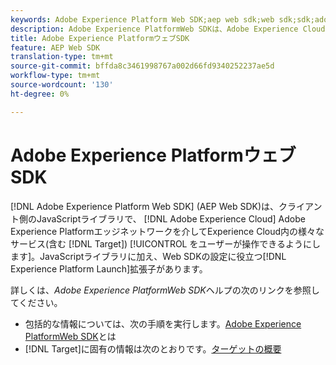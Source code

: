 ```yaml
---
keywords: Adobe Experience Platform Web SDK;aep web sdk;web sdk;sdk;adobe experience cloud;platform edge network;adobe experience platform edge network;edge network;aep edge network
description: Adobe Experience PlatformWeb SDKは、Adobe Experience Cloudのお客様がAdobe Experience Platformエッジネットワークを介してExperience Cloudの様々なサービスとやり取りできるようにする、クライアント側のJavaScriptライブラリです。
title: Adobe Experience PlatformウェブSDK
feature: AEP Web SDK
translation-type: tm+mt
source-git-commit: bffda8c3461998767a002d66fd9340252237ae5d
workflow-type: tm+mt
source-wordcount: '130'
ht-degree: 0%

---
```



# Adobe Experience PlatformウェブSDK

[!DNL Adobe Experience Platform Web SDK] (AEP Web SDK)は、クライアント側のJavaScriptライブラリで、 [!DNL Adobe Experience Cloud] Adobe Experience Platformエッジネットワークを介してExperience Cloud内の様々なサービス(含む [!DNL Target]) [!UICONTROL をユーザーが操作できるようにします]。JavaScriptライブラリに加え、Web SDKの設定に役立つ[!DNL Experience Platform Launch]拡張子があります。

詳しくは、*Adobe Experience PlatformWeb SDK*&#x200B;ヘルプの次のリンクを参照してください。

* 包括的な情報については、次の手順を実行します。[Adobe Experience PlatformWeb SDK](/help/c-implementing-target/c-implementing-target-for-client-side-web/aep-web-sdk.md)とは
* [!DNL Target]に固有の情報は次のとおりです。[ターゲットの概要](https://experienceleague.adobe.com/docs/experience-platform/edge/personalization/adobe-target/target-overview.html)
